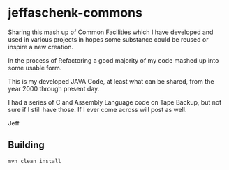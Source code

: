 jeffaschenk-commons
===================

Sharing this mash up of Common Facilities which I have developed and used in various projects in hopes some substance could be reused or inspire a new creation.

In the process of Refactoring a good majority of my code mashed up into some usable form.

This is my developed JAVA Code, at least what can be shared, from the year 2000 through present day.  

I had a series of C and Assembly Language code on Tape Backup, but not sure if I still have those.  If I ever come across will post as well.

Jeff

Building
--------

```shell
mvn clean install
```
